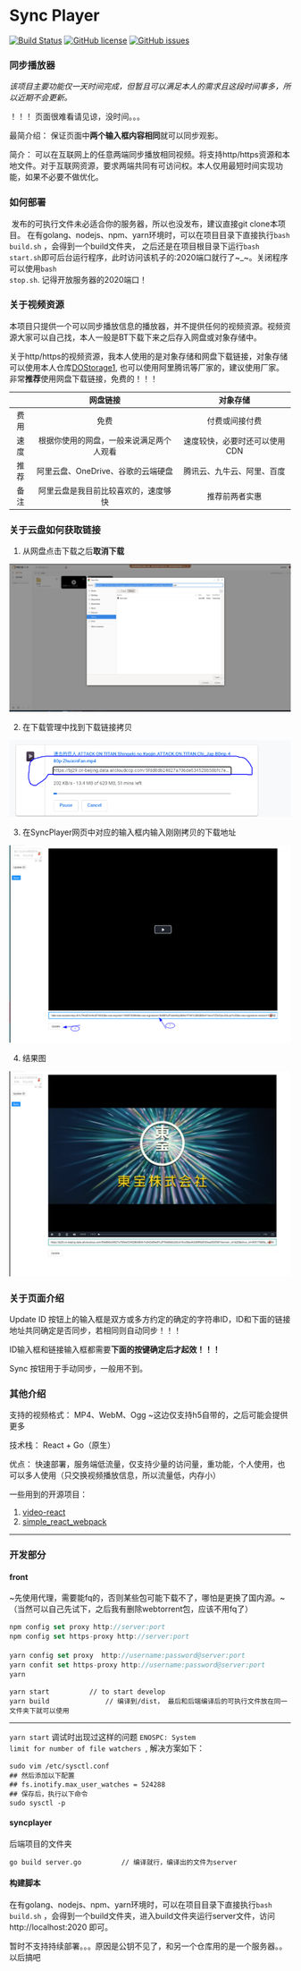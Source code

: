 # Sync Player

[![Build Status](https://travis-ci.com/GuoYuefei/SyncPlayer.svg?token=BKq2rtshVZhXjhdzxskH&branch=master)](https://travis-ci.com/GuoYuefei/SyncPlayer) [![GitHub license](https://img.shields.io/github/license/GuoYuefei/SyncPlayer)](https://github.com/GuoYuefei/SyncPlayer/blob/master/LICENSE) [![GitHub issues](https://img.shields.io/github/issues/GuoYuefei/SyncPlayer)](https://github.com/GuoYuefei/SyncPlayer/issues)

### 同步播放器

*该项目主要功能仅一天时间完成，但暂且可以满足本人的需求且这段时间事多，所以近期不会更新。*

！！！ 页面很难看请见谅，没时间。。。

最简介绍： 保证页面中**两个输入框内容相同**就可以同步观影。

简介： 可以在互联网上的任意两端同步播放相同视频。将支持http/https资源和本地文件。对于互联网资源，要求两端共同有可访问权。本人仅用最短时间实现功能，如果不必要不做优化。

### 如何部署

​		发布的可执行文件未必适合你的服务器，所以也没发布，建议直接git clone本项目。 在有golang、nodejs、npm、yarn环境时，可以在项目目录下直接执行<code>bash build.sh</code> ，会得到一个build文件夹， 之后还是在项目根目录下运行<code>bash start.sh</code>即可后台运行程序，此时访问该机子的:2020端口就行了~_~。关闭程序可以使用<code>bash stop.sh</code>. 记得开放服务器的2020端口！

### 关于视频资源

本项目只提供一个可以同步播放信息的播放器，并不提供任何的视频资源。视频资源大家可以自己找，本人一般是BT下载下来之后存入网盘或对象存储中。

关于http/https的视频资源，我本人使用的是对象存储和网盘下载链接，对象存储可以使用本人仓库[DOStorage1](https://github.com/GuoYuefei/DOStorage1), 也可以使用阿里腾讯等厂家的，建议使用厂家。非常**推荐**使用网盘下载链接，免费的！！！

|      |                 网盘链接                 |            对象存储            |
| :--: | :--------------------------------------: | :----------------------------: |
| 费用 |                   免费                   |         付费或间接付费         |
| 速度 | 根据你使用的网盘，一般来说满足两个人观看 | 速度较快，必要时还可以使用 CDN |
| 推荐 |    阿里云盘、OneDrive、谷歌的云端硬盘    |   腾讯云、九牛云、阿里、百度   |
| 备注 |   阿里云盘是我目前比较喜欢的，速度够快   |         推荐前两者实惠         |

### 关于云盘如何获取链接

1. 从网盘点击下载之后**取消下载**

![第一步](doc/imgs/1_down.png)

2. 在下载管理中找到下载链接拷贝

![第二步](doc/imgs/2_copy.png)

3. 在SyncPlayer网页中对应的输入框内输入刚刚拷贝的下载地址

![第三步](doc/imgs/3_paste.png)

4. 结果图

![第四步](doc/imgs/4_result.png)

### 关于页面介绍

Update ID 按钮上的输入框是双方或多方约定的确定的字符串ID，ID和下面的链接地址共同确定是否同步，若相同则自动同步！！！

ID输入框和链接输入框都需要**下面的按键确定后才起效！！！**

Sync 按钮用于手动同步，一般用不到。



### 其他介绍

支持的视频格式： MP4、WebM、Ogg			~这边仅支持h5自带的，之后可能会提供更多

技术栈： React + Go（原生）

优点： 快速部署，服务端低流量，仅支持少量的访问量，重功能，个人使用，也可以多人使用（只交换视频播放信息，所以流量低，内存小）

一些用到的开源项目：

1. [video-react](https://github.com/video-react/video-react)
2. [simple_react_webpack](https://github.com/GuoYuefei/simple_react_webpack)

-----

### 开发部分

#### front

~先使用代理，需要能fq的，否则某些包可能下载不了，哪怕是更换了国内源。~（当然可以自己先试下，之后我有删除webtorrent包，应该不用fq了）

```javascript
npm config set proxy http://server:port
npm config set https-proxy http://server:port

yarn config set proxy  http://username:password@server:port
yarn confit set https-proxy http://username:password@server:port
yarn
```

```
yarn start			// to start develop
yarn build				// 编译到/dist， 最后和后端编译后的可执行文件放在同一文件夹下就可以使用
```

------
<code>yarn start</code> 调试时出现过这样的问题 <code>ENOSPC: System limit for number of file watchers </code>,
解决方案如下：

```shell
sudo vim /etc/sysctl.conf
## 然后添加以下配置
## fs.inotify.max_user_watches = 524288
## 保存后，执行以下命令
sudo sysctl -p
```

#### syncplayer

后端项目的文件夹

```
go build server.go			// 编译就行，编译出的文件为server
```

#### 构建脚本

在有golang、nodejs、npm、yarn环境时，可以在项目目录下直接执行<code>bash build.sh</code> ，会得到一个build文件夹，进入build文件夹运行server文件，访问http://localhost:2020 即可。

暂时不支持持续部署。。。原因是公钥不见了，和另一个仓库用的是一个服务器。。以后搞吧
